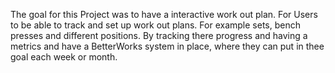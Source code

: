 The goal for this Project was to have a interactive work out plan. For Users to be able to track and set up work out plans. For example sets, bench presses and different positions. By tracking there progress and having a metrics and have a BetterWorks system in place, where they can put in thee goal each week or month.
